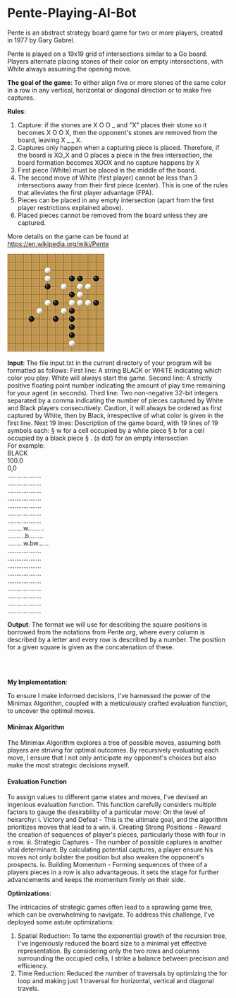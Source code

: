 # Pente-Playing-AI-Bot

Pente is an abstract strategy board game for two or more players, created in 1977 by Gary Gabrel.

Pente is played on a 19x19 grid of intersections similar to a Go board. Players alternate placing stones of their color on empty intersections, with White always assuming the opening move. 

__The goal of the game__:  To either align five or more stones of the same color in a row in any vertical, horizontal or diagonal direction or to make five captures.

__Rules__:
1) Capture: if the stones are X O O _ and "X" places their stone so it becomes X O O X, then the opponent's stones are removed from the board, leaving X _ _ X.
2) Captures only happen when a capturing piece is placed. Therefore, if the board is XO_X and O places a piece in the free intersection, the board formation becomes XOOX and no capture happens by X
3) First piece (White) must be placed in the middle of the board.
4) The second move of White (first player) cannot be less than 3 intersections away from their first piece (center). This is one of the rules that alleviates the first player advantage (FPA).
5) Pieces can be placed in any empty intersection (apart from the first player restrictions explained above).
6) Placed pieces cannot be removed from the board unless they are captured.

More details on the game can be found at https://en.wikipedia.org/wiki/Pente

![Alt text](image.png)

__Input__: 
The file input.txt in the current directory of your program will be formatted as follows:
First line: A string BLACK or WHITE indicating which color you play. White will always start 
the game.
Second line: A strictly positive floating point number indicating the amount of play time 
remaining for your agent (in seconds).
Third line: Two non-negative 32-bit integers separated by a comma indicating the number of 
pieces captured by White and Black players consecutively. Caution, it will always 
be ordered as first captured by White, then by Black, irrespective of what color is 
given in the first line.
Next 19 lines: Description of the game board, with 19 lines of 19 symbols each:
§ w for a cell occupied by a white piece
§ b for a cell occupied by a black piece
§ . (a dot) for an empty intersection
<br>
For example:
<br>
BLACK
<br>
100.0
<br>
0,0
<br>
...................
<br>
...................<br>
...................<br>
...................<br>
...................<br>
...................<br>
...................<br>
.........w.........<br>
..........b........<br>
.........w.bw......<br>
...................<br>
...................<br>
...................<br>
...................<br>
...................<br>
...................<br>
...................<br>
...................<br>
...................<br>

__Output__:
The format we will use for describing the square positions is borrowed from the notations from Pente.org, where every column is described by a letter and every row is described by a number. The position for a given square is given as the concatenation of these.

<br><br>

__My Implementation__:

To ensure I make informed decisions, I've harnessed the power of the Minimax Algorithm, coupled with a meticulously crafted evaluation function, to uncover the optimal moves. 

#### Minimax Algorithm
The Minimax Algorithm explores a tree of possible moves, assuming both players are striving for optimal outcomes. By recursively evaluating each move, I ensure that I not only anticipate my opponent's choices but also make the most strategic decisions myself.

#### Evaluation Function
To assign values to different game states and moves, I've devised an ingenious evaluation function. This function carefully considers multiple factors to gauge the desirability of a particular move:
    On the level of heirarchy:
    i.  Victory and Defeat - This is the ultimate goal, and the algorithm prioritizes moves that lead to a win.
    ii. Creating Strong Positions - Reward the creation of sequences of player's pieces, particularly those with four in a row.
    iii.  Strategic Captures - The number of possible captures is another vital determinant. By calculating potential captures, a player ensure his moves not only bolster the position but also weaken the opponent's prospects. 
    iv. Building Momentum - Forming sequences of three of a players pieces in a row is also advantageous. It sets the stage for further advancements and keeps the momentum firmly on their side.


__Optimizations__:

The intricacies of strategic games often lead to a sprawling game tree, which can be overwhelming to navigate. To address this challenge, I've deployed some astute optimizations:
1) Spatial Reduction: To tame the exponential growth of the recursion tree, I've ingeniously reduced the board size to a minimal yet effective representation. By considering only the two rows and columns surrounding the occupied cells, I strike a balance between precision and efficiency.
2) Time Reduction: Reduced the number of traversals by optimizing the for loop and making just 1 traversal for horizontal, vertical and diagonal travels.